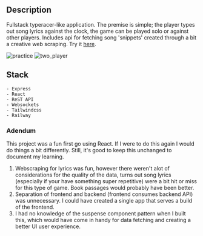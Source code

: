 ## Description
Fullstack typeracer-like application. The premise is simple; the player types out song lyrics against the clock, the game can be played solo or against other players. Includes api for fetching song 'snippets' created through a bit a creative web scraping. Try it [here](https://rocket-racer-production-9242.up.railway.app/).
 
<img src="https://i.imgur.com/kwD0hNw.gif" alt="practice">   
<img src="https://i.imgur.com/WcHJk0i.gif" alt="two_player">

## Stack
```
- Express
- React
- ReST API
- Websockets
- Tailwindcss
- Railway
```

### Adendum
This project was a fun first go using React. If I were to do this again I would do things a bit differently. Still, it's good to keep this unchanged to document my learning.
1. Webscraping for lyrics was fun, however there weren't alot of considerations for the quality of the data, turns out song lyrics (especially if your have something super repetitive) were a bit hit or miss for this type of game. Book passages would probably have been better.
2. Separation of frontend and backend (frontend consumes backend API) was unnecessary. I could have created a single app that serves a build of the frontend.
3. I had no knowledge of the suspense component pattern when I built this, which would have come in handy for data fetching and creating a better UI user experience.
